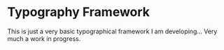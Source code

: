 Typography Framework
=====================

This is just a very basic typographical framework I am developing... Very much a work in progress.
